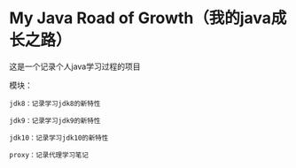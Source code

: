 # My Java Road of Growth（我的java成长之路）
这是一个记录个人java学习过程的项目

模块：

    jdk8：记录学习jdk8的新特性
    
    jdk9：记录学习jdk9的新特性
    
    jdk10：记录学习jdk10的新特性
    
    proxy：记录代理学习笔记